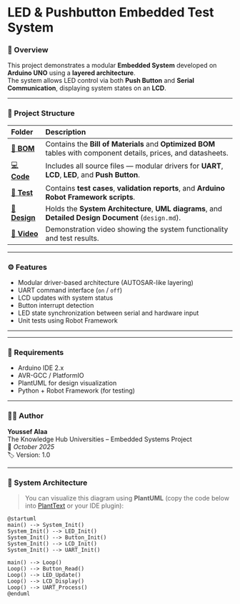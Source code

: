 # LED & Pushbutton Embedded Test System

### 📘 Overview
This project demonstrates a modular **Embedded System** developed on **Arduino UNO** using a **layered architecture**.  
The system allows LED control via both **Push Button** and **Serial Communication**, displaying system states on an **LCD**.

---

### 🧩 Project Structure

| Folder | Description |
|:--------|:-------------|
| [📁 **BOM**](./BOM/) | Contains the **Bill of Materials** and **Optimized BOM** tables with component details, prices, and datasheets. |
| [💻 **Code**](./Code/) | Includes all source files — modular drivers for **UART**, **LCD**, **LED**, and **Push Button**. |
| [🧪 **Test**](./Test/) | Contains **test cases**, **validation reports**, and **Arduino Robot Framework scripts**. |
| [📐 **Design**](./Design/) | Holds the **System Architecture**, **UML diagrams**, and **Detailed Design Document** (`design.md`). |
| [🎥 **Video**](./Video/) | Demonstration video showing the system functionality and test results. |

---

### ⚙️ Features
- Modular driver-based architecture (AUTOSAR-like layering)
- UART command interface (`on` / `off`)
- LCD updates with system status
- Button interrupt detection
- LED state synchronization between serial and hardware input
- Unit tests using Robot Framework

---

---

### 🧰 Requirements
- Arduino IDE 2.x  
- AVR-GCC / PlatformIO  
- PlantUML for design visualization  
- Python + Robot Framework (for testing)

---

### 🧑‍💻 Author
**Youssef Alaa**  
The Knowledge Hub Universities – Embedded Systems Project  
📅 *October 2025*  
🏷️ Version: 1.0

---

### 🧱 System Architecture
> You can visualize this diagram using **PlantUML** (copy the code below into [PlantText](https://www.planttext.com) or your IDE plugin):

```plantuml
@startuml
main() --> System_Init()
System_Init() --> LED_Init()
System_Init() --> Button_Init()
System_Init() --> LCD_Init()
System_Init() --> UART_Init()

main() --> Loop()
Loop() --> Button_Read()
Loop() --> LED_Update()
Loop() --> LCD_Display()
Loop() --> UART_Process()
@enduml


